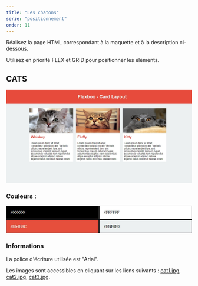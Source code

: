 ```yaml
---
title: "Les chatons"
serie: "positionnement"
order: 11
---
```


Réalisez la page HTML correspondant à la maquette et à la description ci-dessous.

Utilisez en priorité FLEX et GRID pour positionner les éléments.


## CATS
![cats](img/01-cats.jpg)

### Couleurs : 
![cats-colors](img/01-cats-colors.jpg)

### Informations 
La police d'écriture utilisée est "Arial".

Les images sont accessibles en cliquant sur les liens suivants : [cat1.jpg](img/cat1.jpg), [cat2.jpg](img/cat2.jpg), [cat3.jpg](img/cat3.jpg).

